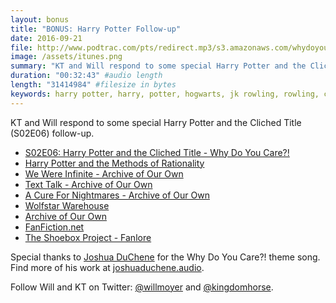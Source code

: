 ```yaml
---
layout: bonus
title: "BONUS: Harry Potter Follow-up"
date: 2016-09-21
file: http://www.podtrac.com/pts/redirect.mp3/s3.amazonaws.com/whydoyoucare.fm/Why+Do+You+Care+-+BONUS+-+Harry+Potter+Follow-up.mp3
image: /assets/itunes.png
summary: "KT and Will respond to some special Harry Potter and the Cliched Title follow-up."
duration: "00:32:43" #audio length
length: "31414984" #filesize in bytes
keywords: harry potter, harry, potter, hogwarts, jk rowling, rowling, cursed, child, dumbledore, snape, sirius
---
```


KT and Will respond to some special Harry Potter and the Cliched Title (S02E06) follow-up.

<ul>
  <li><a href="http://whydoyoucare.fm/s02e06">S02E06: Harry Potter and the Cliched Title - Why Do You Care?!</a></li>
  <li><a href="http://hpmor.com/">Harry Potter and the Methods of Rationality</a></li>
  <li><a href="http://archiveofourown.org/works/4989265/chapters/11461090">We Were Infinite - Archive of Our Own</a></li>
  <li><a href="http://archiveofourown.org/works/1651109/chapters/3501239">Text Talk - Archive of Our Own</a></li>
  <li><a href="http://archiveofourown.org/works/920957/chapters/1788530">A Cure For Nightmares - Archive of Our Own</a></li>
  <li><a href="http://wolfstarwarehouse.tumblr.com/tags">Wolfstar Warehouse</a></li>
  <li><a href="http://archiveofourown.org/">Archive of Our Own</a></li>
  <li><a href="https://www.fanfiction.net/">FanFiction.net</a></li>
  <li><a href="http://fanlore.org/wiki/The_Shoebox_Project">The Shoebox Project - Fanlore</a></li>
 
</ul>

Special thanks to [Joshua DuChene](http://joshuaduchene.audio) for the Why Do You Care?! theme song. Find more of his work at [joshuaduchene.audio](http://joshuaduchene.audio).

Follow Will and KT on Twitter: [@willmoyer](https://twitter.com/willmoyer) and [@kingdomhorse](https://twitter.com/kingdomhorse).